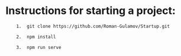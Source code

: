 # Instructions for starting a project:

``` bash
    1.  git clone https://github.com/Roman-Gulamov/Startup.git
```

``` bash
    2.  npm install
```

``` bash
    3.  npm run serve
```